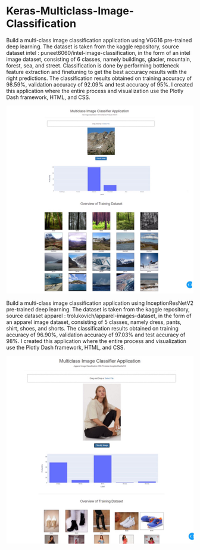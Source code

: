 # Keras-Multiclass-Image-Classification
Build a multi-class image classification application using VGG16 pre-trained deep learning. The dataset is taken from the kaggle repository, source dataset intel : puneet6060/intel-image-classification, in the form of an intel image dataset, consisting of 6 classes, namely buildings, glacier, mountain, forest, sea, and street. Classification is done by performing bottleneck feature extraction and finetuning to get the best accuracy results with the right predictions. The classification results obtained on training accuracy of 98.59%, validation accuracy of 92.09% and test accuracy of 95%. I created this application where the entire process and visualization use the Plotly Dash framework, HTML, and CSS.   

![Intel Image Classification App](https://github.com/AnnisaRizki30/Keras-Multiclass-Image-Classification/blob/main/Intel%20Image%20Classification%20App.jpeg?raw=true)

Build a multi-class image classification application using InceptionResNetV2 pre-trained deep learning. The dataset is taken from the kaggle repository, source dataset apparel : trolukovich/apparel-images-dataset, in the form of an apparel image dataset, consisting of 5 classes, namely dress, pants, shirt, shoes, and shorts. The classification results obtained on training accuracy of 96.90%, validation accuracy of 97.03% and test accuracy of 98%. I created this application where the entire process and visualization use the Plotly Dash framework, HTML, and CSS.

![Apparel Image Classification App](https://github.com/AnnisaRizki30/Keras-Multiclass-Image-Classification/blob/main/Apparel%20Image%20Classification%20App.jpeg?raw=true)


